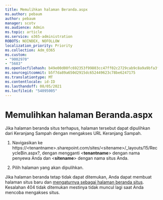 ```yaml
---
title: Memulihkan halaman Beranda.aspx
ms.author: pebaum
author: pebaum
manager: scotv
ms.audience: Admin
ms.topic: article
ms.service: o365-administration
ROBOTS: NOINDEX, NOFOLLOW
localization_priority: Priority
ms.collection: Adm_O365
ms.custom:
- "9002970"
- "5683"
ms.openlocfilehash: b49e00d00fc692353f99803cc47ff02c2729cab9c8a9a9bfa3ff4674d785bda5
ms.sourcegitcommit: b5f7da89a650d2915dc652449623c78be6247175
ms.translationtype: MT
ms.contentlocale: id-ID
ms.lasthandoff: 08/05/2021
ms.locfileid: "54095005"
---
```

# <a name="recover-the-homeaspx-page"></a>Memulihkan halaman Beranda.aspx

Jika halaman beranda situs terhapus, halaman tersebut dapat dipulihkan dari Keranjang Sampah dengan mengakses URL Keranjang Sampah.

1. Navigasikan ke https://\<tenantname>.sharepoint.com/sites/\<sitename>/_layouts/15/RecycleBin.aspx?, dengan mengganti <**tenantname**> dengan nama penyewa Anda dan <**sitename**> dengan nama situs Anda.

2. Pilih halaman yang akan dipulihkan.

Jika halaman beranda tetap tidak dapat ditemukan, Anda dapat membuat halaman situs baru dan [mengaturnya sebagai halaman beranda situs](https://support.microsoft.com/en-gb/office/use-a-different-page-for-your-sharepoint-site-home-page-35a5022c-f84a-455d-985e-c691ab5dfa17?ui=en-us&rs=en-gb&ad=gb). Kesalahan 404 tidak ditemukan mestinya tidak muncul lagi saat Anda mencoba mengakses situs.

